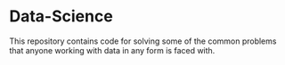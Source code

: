 # Data-Science

This repository contains code for solving some of the common problems that anyone working with data in any form is faced with.

